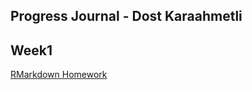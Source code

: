 

Progress Journal - Dost Karaahmetli
-------------------------------------


Week1
--------

[RMarkdown Homework](https://pjournal.github.io/mef03-karaahmetlid/RMarkdown-Homework---W1.html)

